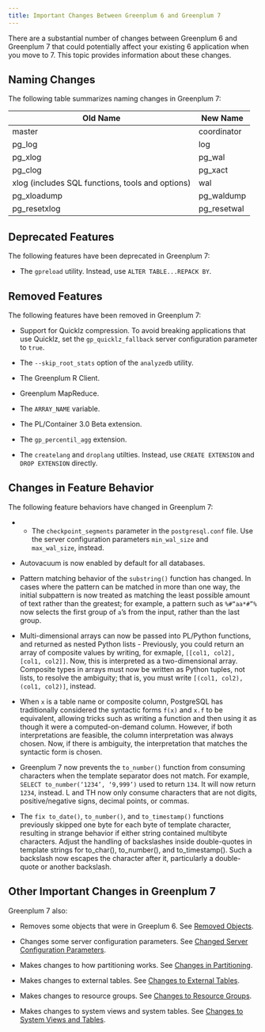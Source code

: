 ```yaml
---
title: Important Changes Between Greenplum 6 and Greenplum 7
---
```


There are a substantial number of changes between Greenplum 6 and Greenplum 7 that could potentially affect your existing 6 application when you move to 7. This topic provides information about these changes. 


## <a id="naming_changes"></a>Naming Changes

The following table summarizes naming changes in Greenplum 7:

|Old Name|New Name|
|-----------|-----|
|master|coordinator|
|pg_log|log|
|pg_xlog|pg_wal|
|pg_clog|pg_xact|
|xlog (includes SQL functions, tools and options)|wal|
|pg_xloadump|pg_waldump|
|pg_resetxlog|pg_resetwal|


## <a id="deprecated"></a>Deprecated Features

The following features have been deprecated in Greenplum 7:

- The `gpreload` utility. Instead, use `ALTER TABLE...REPACK BY`.

## <a id="removed"></a>Removed Features

The following features have been removed in Greenplum 7:

- Support for Quicklz compression. To avoid breaking applications that use Quicklz, set the `gp_quicklz_fallback` server configuration parameter to `true`.

- The `--skip_root_stats` option  of the `analyzedb` utility.

- The Greenplum R Client.

- Greenplum MapReduce.

- The `ARRAY_NAME` variable.

- The PL/Container 3.0 Beta extension.

- The `gp_percentil_agg` extension.

- The `createlang` and `droplang` utilties. Instead, use `CREATE EXTENSION` and `DROP EXTENSION` directly.

## <a id="behavior"></a>Changes in Feature Behavior

The following feature behaviors have changed in Greenplum 7:

- - The `checkpoint_segments` parameter in the `postgresql.conf` file.  Use the server configuration parameters `min_wal_size` and ` max_wal_size`, instead.

- Autovacuum is now enabled by default for all databases. 

- Pattern matching behavior of the `substring()` function has changed. In cases where the pattern can be matched in more than one way, the initial subpattern is now treated as matching the least possible amount of text rather than the greatest; for example, a pattern such as `%#“aa*#”%` now selects the first group of `a`’s from the input, rather than the last group.

- Multi-dimensional arrays can now be passed into PL/Python functions, and returned as nested Python lists -  Previously, you could return an array of composite values by writing, for exmaple, `[[col1, col2], [col1, col2]]`. Now, this is interpreted as a two-dimensional array. Composite types in arrays must now be written as Python tuples, not lists, to resolve the ambiguity; that is, you must write `[(col1, col2), (col1, col2)]`, instead.

- When `x` is a table name or composite column, PostgreSQL has traditionally considered the syntactic forms `f(x)` and `x.f` to be equivalent, allowing tricks such as writing a function and then using it as though it were a computed-on-demand column. However, if both interpretations are feasible, the column interpretation was always chosen. Now, if there is ambiguity, the interpretation that matches the syntactic form is chosen.

- Greenplum 7 now prevents the `to_number()` function from consuming characters when the template separator does not match​. For example, `SELECT to_number(‘1234’, ‘9,999’)` used to return `134`. It will now return `1234`, instead. L and TH now only consume characters that are not digits, positive/negative signs, decimal points, or commas.​

- The `fix to_date()`, `to_number()`, and `to_timestamp()` functions previously skipped one byte for each byte of template character, resulting in strange behavior if either string contained multibyte characters.​ Adjust the handling of backslashes inside double-quotes in template strings for to_char(), to_number(), and to_timestamp().​ Such a backslash now escapes the character after it, particularly a double-quote or another backslash.

## <a id="linked"></a>Other Important Changes in Greenplum 7

Greenplum 7 also:

- Removes some objects that were in Greeplum 6. See [Removed Objects](../ref_guide/removed-objects.html).

- Changes some server configuration parameters. See [Changed Server Configuration Parameters](../ref_guide/guc-changes-6to7.html).

- Makes changes to how partitioning works. See [Changes in Partitioning](../admin_guide/ddl/about-part-changes.html).

- Makes changes to external tables. See [Changes to External Tables](../admin_guide/external/about_exttab_7.html.md).

- Makes changes to resource groups. See [Changes to Resource Groups](../admin_guide/about-resgroups-changes.html).

- Makes changes to system views and system tables. See [Changes to System Views and Tables](../ref_guide/system-changes-6to7.html).